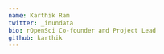 ```yaml
---
name: Karthik Ram
twitter: _inundata
bio: rOpenSci Co-founder and Project Lead
github: karthik
---
```

